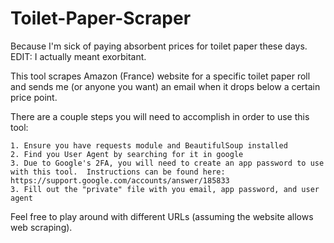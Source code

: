 # Toilet-Paper-Scraper
Because I'm sick of paying absorbent prices for toilet paper these days.  EDIT: I actually meant exorbitant. 

This tool scrapes Amazon (France) website for a specific toilet paper roll and sends me (or anyone you want) an email when it drops below a certain price point.

There are a couple steps you will need to accomplish in order to use this tool:

    1. Ensure you have requests module and BeautifulSoup installed
    2. Find you User Agent by searching for it in google
    3. Due to Google's 2FA, you will need to create an app password to use with this tool.  Instructions can be found here: https://support.google.com/accounts/answer/185833
    3. Fill out the "private" file with you email, app password, and user agent

Feel free to play around with different URLs (assuming the website allows web scraping).
